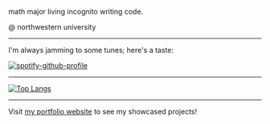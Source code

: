 math major living incognito writing code.

@ northwestern university

---

I'm always jamming to some tunes; here's a taste:

[![spotify-github-profile](https://spotify-github-profile.vercel.app/api/view?uid=elinate91&cover_image=true&theme=novatorem)](https://open.spotify.com/playlist/1jatIM4dLmLiWvBpdzIDK8)

---

[![Top Langs](https://github-readme-stats.vercel.app/api/top-langs/?username=elliottyoon)](https://github.com/elliottyoon/github-readme-stats)

---

Visit [my portfolio website](https://elliottyoon.github.io) to see my showcased projects!


